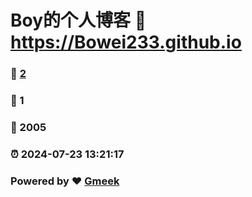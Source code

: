 # Boy的个人博客 :link: https://Bowei233.github.io 
### :page_facing_up: [2](https://Bowei233.github.io/tag.html) 
### :speech_balloon: 1 
### :hibiscus: 2005 
### :alarm_clock: 2024-07-23 13:21:17 
### Powered by :heart: [Gmeek](https://github.com/Meekdai/Gmeek)
